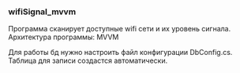 ### wifiSignal_mvvm

 Программа сканирует доступные wifi сети и их уровень сигнала.
 Архитектура программы: MVVM
 
 
 Для работы бд нужно настроить файл конфигурации DbConfig.cs.
 Таблица для записи создастся автоматически.
